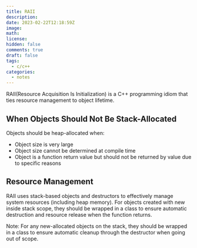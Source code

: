 ```yaml
---
title: RAII
description:
date: 2023-02-22T12:18:59Z
image:
math:
license:
hidden: false
comments: true
draft: false
tags:
  - c/c++
categories:
  - notes
---
```


RAII(Resource Acquisition Is Initialization) is a C++ programming idiom that ties resource management to object lifetime.

## When Objects Should Not Be Stack-Allocated

Objects should be heap-allocated when:

- Object size is very large
- Object size cannot be determined at compile time
- Object is a function return value but should not be returned by value due to specific reasons

## Resource Management

RAII uses stack-based objects and destructors to effectively manage system resources (including heap memory). For objects created with new inside stack scope, they should be wrapped in a class to ensure automatic destruction and resource release when the function returns.

Note: For any new-allocated objects on the stack, they should be wrapped in a class to ensure automatic cleanup through the destructor when going out of scope.
